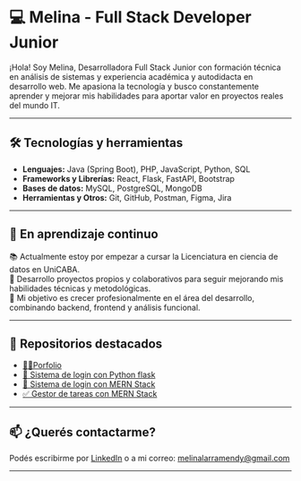 # 💻 Melina - Full Stack Developer Junior

¡Hola! Soy Melina, Desarrolladora Full Stack Junior con formación técnica en análisis de sistemas y experiencia académica y autodidacta en desarrollo web. Me apasiona la tecnología y busco constantemente aprender y mejorar mis habilidades para aportar valor en proyectos reales del mundo IT.

---

## 🛠️ Tecnologías y herramientas

- **Lenguajes:** Java (Spring Boot), PHP, JavaScript, Python, SQL
- **Frameworks y Librerías:** React, Flask, FastAPI, Bootstrap
- **Bases de datos:** MySQL, PostgreSQL, MongoDB
- **Herramientas y Otros:** Git, GitHub, Postman, Figma, Jira

---

## 🌱 En aprendizaje continuo

📚 Actualmente estoy por empezar a cursar la Licenciatura en ciencia de datos en UniCABA.  
🔧 Desarrollo proyectos propios y colaborativos para seguir mejorando mis habilidades técnicas y metodológicas.  
🎯 Mi objetivo es crecer profesionalmente en el área del desarrollo, combinando backend, frontend y análisis funcional.

---

## 📁 Repositorios destacados

- [👩‍💻​ Porfolio](https://github.com/melinalarramendy/porfolio)
- [🔐 Sistema de login con Python flask](https://github.com/melinalarramendy/sistema-login-flask)
- [🔐 Sistema de login con MERN Stack](https://github.com/melinalarramendy/sistema-login)
- [✅ Gestor de tareas con MERN Stack](https://github.com/melinalarramendy/taskManager)

---

## 📫 ¿Querés contactarme?

Podés escribirme por [LinkedIn](https://linkedin.com/in/melina-larramendy-60340522b) o a mi correo: melinalarramendy@gmail.com

---
